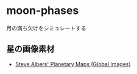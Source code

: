 moon-phases
=====
月の満ち欠けをシミュレートする


星の画像素材
-----

- [Steve Albers' Planetary Maps (Global Images)](http://laps.noaa.gov/albers/sos/sos.html)
